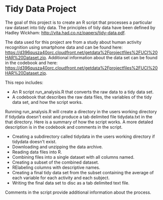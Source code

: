 Tidy Data Project
========
The goal of this project is to create an R script that processes a particular raw dataset into tidy data.  The principles of tidy data have been defined by Hadley Wickham: http://vita.had.co.nz/papers/tidy-data.pdf.

The data used for this project are from a study about human activity recognition using smartphone data and can be found here: https://d396qusza40orc.cloudfront.net/getdata%2Fprojectfiles%2FUCI%20HAR%20Dataset.zip.  Additional information about the data set can be found in the codebook and here: https://d396qusza40orc.cloudfront.net/getdata%2Fprojectfiles%2FUCI%20HAR%20Dataset.zip.

This repo includes:

* An R script run_analysis.R that converts the raw data to a tidy data set.
* A codebook that describes the raw data files, the variables of the tidy data set, and how the script works.

Running run_analysis.R will create a directory in the users working directory if tidydata doesn't exist and produce a tab delimited file tidydata.txt in the that directory.  Here is a summary of how the script works.  A more detaled description is in the codebook and comments in the script.

* Creating a subdirectory called tidydata in the users working directory if tidydata doesn't exist.
* Downloading and unzipping the data archive.
* Reading data files into R.
* Combining files into a single dataset with all columns named.
* Creating a subset of the combined dataset.
* RElabeling columns with descriptive names.
* Creating a final tidy data set from the subset containing the average of each variable for each activity and each subject.
* Writing the final data set to disc as a tab delimited text file.

 Comments in the script provide additional information about the process.

